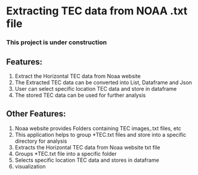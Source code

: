 # Extracting TEC data from NOAA .txt file

### This project is under construction

## Features:

1) Extract the Horizontal TEC data from Noaa website
2) The Extracted TEC data can be converted into List, Dataframe and Json
3) User can select specific location TEC data and store in dataframe
4) The stored TEC data can be used for further analysis

## Other Features:

1) Noaa website provides Folders containing TEC images,.txt files, etc
2) This application helps to group *TEC.txt files and store into a specific directory for analysis
3) Extracts the Horizontal TEC data from Noaa website txt file
4) Groups *TEC.txt file into a specific folder
5) Selects specific location TEC data and stores in dataframe
6) visualization

